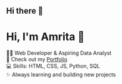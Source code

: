 ## Hi there 👋

<!--
**Pamrita93923/pamrita93923** is a ✨ _special_ ✨ repository because its `README.md` (this file) appears on your GitHub profile.

Here are some ideas to get you started:

- 🔭 I’m currently working on ...
- 🌱 I’m currently learning ...
- 👯 I’m looking to collaborate on ...
- 🤔 I’m looking for help with ...
- 💬 Ask me about ...
- 📫 How to reach me: ...
- 😄 Pronouns: ...
- ⚡ Fun fact: ...
-->




# Hi, I'm Amrita 👋  

👩‍💻 Web Developer & Aspiring Data Analyst  
🚀 Check out my [Portfolio](https://pamrita93923.github.io/P-Amrita-Portfolio/)  
💻 Skills: HTML, CSS, JS, Python, SQL  
✨ Always learning and building new projects  

